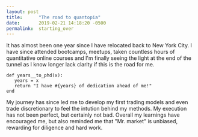 ```yaml
---
layout: post
title:      "The road to quantopia"
date:       2019-02-21 14:18:20 -0500
permalink:  starting_over
---
```



It has almost been one year since I have relocated back to New York City. I have since attended bootcamps, meetups, taken countless hours of quantitative online courses and I'm finally seeing the  light at the end of the tunnel as I know longer lack clarity if this is the road for me. 

```
def years__to_phd(x):
   years = x
   return "I have #{years} of dedication ahead of me!"
end 
```

My journey has since led me to develop my first trading models and even trade discretionary to feel the intution behind my methods. My execution has not been perfect, but certainly not bad. Overall my learnings have encouraged me, but also reminded me that "Mr. market" is unbiased, rewarding for diligence and hard work.


